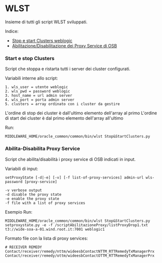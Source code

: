 # WLST
Insieme di tutti gli script WLST sviluppati. 

Indice:
*  [Stop e start Clusters weblogic](#start-e-stop-clusters)
*  [Abilitazione/Disabilitazione dei Proxy Service di OSB](#abilita-disabilita-proxy-service)





### Start e stop Clusters
Script che stoppa e ristarta tutti i server dei cluster configurati.

Variabili interne allo script:
```
1. wls_user = utente weblogic
2. wls_pwd = password weblogic
3. host_name = url admin server
4. wls_port = porta admin server
5. clusters = array ordinato con i cluster da gestire
```

L'ordine di stop dei cluster è dall'ultimo elemento dell'array al primo
L'ordine di start dei cluster è dal primo elemento dell'array all'ultimo

Run: 
```
MIDDLEWARE_HOME/oracle_common/common/bin/wlst Stop&StartClusters.py
```

### Abilita-Disabilita Proxy Service
Script che abilita/disabilità i proxy service di OSB indicati in input.

Variabili di input:
```
setProxyState [-d|-e] [-v] [-f list-of-proxy-services] admin-url wls-password [proxy-service]

-v verbose output
-d disable the proxy state
-e enable the proxy state
-f file with a list of proxy services
```
Esempio Run:
```
MIDDLEWARE_HOME/oracle_common/common/bin/wlst Stop&StartClusters.py setproxystate.py -e -f /scriptAbilitazioneProxy/listProxyDrop1.txt t3://wide-soa-a-01.wind.root.it:7001 weblogic1
```

Formato file con la lista di proxy services:
```
# RECEIVER REMEDY
Contact/receiver/remedy/nttm/wideesbContactNTTM_RTTRemedyTxManagerPrx
Contact/receiver/remedy/ottm/wideesbContactOTTM_RTTRemedyTxManagerPrx
```